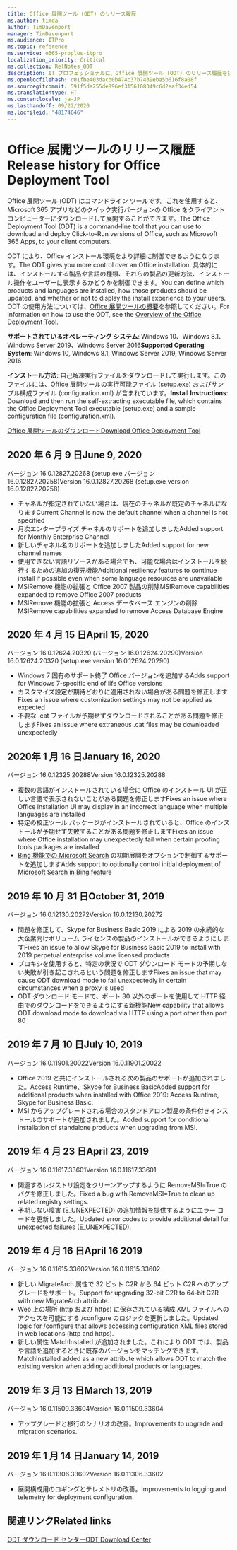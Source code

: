 ```yaml
---
title: Office 展開ツール (ODT) のリリース履歴
ms.author: timda
author: TimDavenport
manager: TimDavenport
ms.audience: ITPro
ms.topic: reference
ms.service: o365-proplus-itpro
localization_priority: Critical
ms.collection: RelNotes_ODT
description: IT プロフェッショナルに、Office 展開ツール (ODT) のリリース履歴を提供します
ms.openlocfilehash: c01fbe403dacb0b474c37b7439eba5b616f8a08f
ms.sourcegitcommit: 591f5da255de896ef3156108349c6d2eaf34ed54
ms.translationtype: HT
ms.contentlocale: ja-JP
ms.lasthandoff: 09/22/2020
ms.locfileid: "48174646"
---
```

# <a name="release-history-for-office-deployment-tool"></a><span data-ttu-id="bca7a-103">Office 展開ツールのリリース履歴</span><span class="sxs-lookup"><span data-stu-id="bca7a-103">Release history for Office Deployment Tool</span></span>

<span data-ttu-id="bca7a-104">Office 展開ツール (ODT) はコマンドライン ツールです。これを使用すると、Microsoft 365 アプリなどのクイック実行バージョンの Office をクライアント コンピューターにダウンロードして展開することができます。</span><span class="sxs-lookup"><span data-stu-id="bca7a-104">The Office Deployment Tool (ODT) is a command-line tool that you can use to download and deploy Click-to-Run versions of Office, such as Microsoft 365 Apps, to your client computers.</span></span> 


<span data-ttu-id="bca7a-105">ODT により、Office インストール環境をより詳細に制御できるようになります。</span><span class="sxs-lookup"><span data-stu-id="bca7a-105">The ODT gives you more control over an Office installation.</span></span> <span data-ttu-id="bca7a-106">具体的には、インストールする製品や言語の種類、それらの製品の更新方法、インストール操作をユーザーに表示するかどうかを制御できます。</span><span class="sxs-lookup"><span data-stu-id="bca7a-106">You can define which products and languages are installed, how those products should be updated, and whether or not to display the install experience to your users.</span></span> <span data-ttu-id="bca7a-107">ODT の使用方法については、[Office 展開ツールの概要](https://docs.microsoft.com/deployoffice/overview-of-the-office-2016-deployment-tool)を参照してください。</span><span class="sxs-lookup"><span data-stu-id="bca7a-107">For information on how to use the ODT, see the [Overview of the Office Deployment Tool](https://docs.microsoft.com/deployoffice/overview-of-the-office-2016-deployment-tool).</span></span>

 <span data-ttu-id="bca7a-108">**サポートされているオペレーティング システム**: Windows 10、Windows 8.1、Windows Server 2019、Windows Server 2016</span><span class="sxs-lookup"><span data-stu-id="bca7a-108">**Supported Operating System**: Windows 10, Windows 8.1, Windows Server 2019, Windows Server 2016</span></span> 
 
 <span data-ttu-id="bca7a-109">**インストール方法**: 自己解凍実行ファイルをダウンロードして実行します。このファイルには、Office 展開ツールの実行可能ファイル (setup.exe) およびサンプル構成ファイル (configuration.xml) が含まれています。</span><span class="sxs-lookup"><span data-stu-id="bca7a-109">**Install Instructions**: Download and then run the self-extracting executable file, which contains the Office Deployment Tool executable (setup.exe) and a sample configuration file (configuration.xml).</span></span> 

[<span data-ttu-id="bca7a-110">Office 展開ツールのダウンロード</span><span class="sxs-lookup"><span data-stu-id="bca7a-110">Download Office Deployment Tool</span></span>](https://www.microsoft.com/en-us/download/confirmation.aspx?id=49117)


## <a name="june-9-2020"></a><span data-ttu-id="bca7a-111">2020 年 6 月 9 日</span><span class="sxs-lookup"><span data-stu-id="bca7a-111">June 9, 2020</span></span>

<span data-ttu-id="bca7a-112">バージョン 16.0.12827.20268 (setup.exe バージョン 16.0.12827.20258)</span><span class="sxs-lookup"><span data-stu-id="bca7a-112">Version 16.0.12827.20268 (setup.exe version 16.0.12827.20258)</span></span>
- <span data-ttu-id="bca7a-113">チャネルが指定されていない場合は、現在のチャネルが既定のチャネルになります</span><span class="sxs-lookup"><span data-stu-id="bca7a-113">Current Channel is now the default channel when a channel is not specified</span></span>
- <span data-ttu-id="bca7a-114">月次エンタープライズ チャネルのサポートを追加しました</span><span class="sxs-lookup"><span data-stu-id="bca7a-114">Added support for Monthly Enterprise Channel</span></span>
- <span data-ttu-id="bca7a-115">新しいチャネル名のサポートを追加しました</span><span class="sxs-lookup"><span data-stu-id="bca7a-115">Added support for new channel names</span></span>
- <span data-ttu-id="bca7a-116">使用できない言語リソースがある場合でも、可能な場合はインストールを続行するための追加の復元機能</span><span class="sxs-lookup"><span data-stu-id="bca7a-116">Additional resiliency features to continue install if possible even when some language resources are unavailable</span></span>
- <span data-ttu-id="bca7a-117">MSIRemove 機能の拡張と Office 2007 製品の削除</span><span class="sxs-lookup"><span data-stu-id="bca7a-117">MSIRemove capabilities expanded to remove Office 2007 products</span></span>
- <span data-ttu-id="bca7a-118">MSIRemove 機能の拡張と Access データベース エンジンの削除</span><span class="sxs-lookup"><span data-stu-id="bca7a-118">MSIRemove capabilities expanded to remove Access Database Engine</span></span> 

## <a name="april-15-2020"></a><span data-ttu-id="bca7a-119">2020 年 4 月 15 日</span><span class="sxs-lookup"><span data-stu-id="bca7a-119">April 15, 2020</span></span>

<span data-ttu-id="bca7a-120">バージョン 16.0.12624.20320 (バージョン 16.0.12624.20290)</span><span class="sxs-lookup"><span data-stu-id="bca7a-120">Version 16.0.12624.20320 (setup.exe version 16.0.12624.20290)</span></span>
- <span data-ttu-id="bca7a-121">Windows 7 固有のサポート終了 Office バージョンを追加する</span><span class="sxs-lookup"><span data-stu-id="bca7a-121">Adds support for Windows 7-specific end of life Office versions</span></span>
- <span data-ttu-id="bca7a-122">カスタマイズ設定が期待どおりに適用されない場合がある問題を修正します</span><span class="sxs-lookup"><span data-stu-id="bca7a-122">Fixes an issue where customization settings may not be applied as expected</span></span>
- <span data-ttu-id="bca7a-123">不要な .cat ファイルが予期せずダウンロードされることがある問題を修正します</span><span class="sxs-lookup"><span data-stu-id="bca7a-123">Fixes an issue where extraneous .cat files may be downloaded unexpectedly</span></span>

## <a name="january-16-2020"></a><span data-ttu-id="bca7a-124">2020年 1 月 16 日</span><span class="sxs-lookup"><span data-stu-id="bca7a-124">January 16, 2020</span></span>

<span data-ttu-id="bca7a-125">バージョン 16.0.12325.20288</span><span class="sxs-lookup"><span data-stu-id="bca7a-125">Version 16.0.12325.20288</span></span>
- <span data-ttu-id="bca7a-126">複数の言語がインストールされている場合に Office のインストール UI が正しい言語で表示されないことがある問題を修正します</span><span class="sxs-lookup"><span data-stu-id="bca7a-126">Fixes an issue where Office installation UI may display in an incorrect language when multiple languages are installed</span></span>
- <span data-ttu-id="bca7a-127">特定の校正ツール パッケージがインストールされていると、Office のインストールが予期せず失敗することがある問題を修正します</span><span class="sxs-lookup"><span data-stu-id="bca7a-127">Fixes an issue where Office installation may unexpectedly fail when certain proofing tools packages are installed</span></span>
- <span data-ttu-id="bca7a-128">[Bing 機能での Microsoft Search](https://go.microsoft.com/fwlink/p/?linkid=2109345) の初期展開をオプションで制御するサポートを追加します</span><span class="sxs-lookup"><span data-stu-id="bca7a-128">Adds support to optionally control initial deployment of [Microsoft Search in Bing feature](https://go.microsoft.com/fwlink/p/?linkid=2109345)</span></span>


## <a name="october-31-2019"></a><span data-ttu-id="bca7a-129">2019 年 10 月 31 日</span><span class="sxs-lookup"><span data-stu-id="bca7a-129">October 31, 2019</span></span>

<span data-ttu-id="bca7a-130">バージョン 16.0.12130.20272</span><span class="sxs-lookup"><span data-stu-id="bca7a-130">Version 16.0.12130.20272</span></span>
- <span data-ttu-id="bca7a-131">問題を修正して、Skype for Business Basic 2019 による 2019 の永続的な大企業向けボリューム ライセンスの製品のインストールができるようにします</span><span class="sxs-lookup"><span data-stu-id="bca7a-131">Fixes an issue to allow Skype for Business Basic 2019 to install with 2019 perpetual enterprise volume licensed products</span></span>
- <span data-ttu-id="bca7a-132">プロキシを使用すると、特定の状況で ODT ダウンロード モードの予期しない失敗が引き起こされるという問題を修正します</span><span class="sxs-lookup"><span data-stu-id="bca7a-132">Fixes an issue that may cause ODT download mode to fail unexpectedly in certain circumstances when a proxy is used</span></span>
- <span data-ttu-id="bca7a-133">ODT ダウンロード モードで、ポート 80 以外のポートを使用して HTTP 経由でのダウンロードをできるようにする新機能</span><span class="sxs-lookup"><span data-stu-id="bca7a-133">New capability that allows ODT download mode to download via HTTP using a port other than port 80</span></span>


## <a name="july-10-2019"></a><span data-ttu-id="bca7a-134">2019 年 7 月 10 日</span><span class="sxs-lookup"><span data-stu-id="bca7a-134">July 10, 2019</span></span>

<span data-ttu-id="bca7a-135">バージョン 16.0.11901.20022</span><span class="sxs-lookup"><span data-stu-id="bca7a-135">Version 16.0.11901.20022</span></span>
- <span data-ttu-id="bca7a-136">Office 2019 と共にインストールされる次の製品のサポートが追加されました。Access Runtime、Skype for Business Basic</span><span class="sxs-lookup"><span data-stu-id="bca7a-136">Added support for additional products when installed with Office 2019: Access Runtime, Skype for Business Basic.</span></span>
- <span data-ttu-id="bca7a-137">MSI からアップグレードされる場合のスタンドアロン製品の条件付きインストールのサポートが追加されました。</span><span class="sxs-lookup"><span data-stu-id="bca7a-137">Added support for conditional installation of standalone products when upgrading from MSI.</span></span>

## <a name="april-23-2019"></a><span data-ttu-id="bca7a-138">2019 年 4 月 23 日</span><span class="sxs-lookup"><span data-stu-id="bca7a-138">April 23, 2019</span></span>

<span data-ttu-id="bca7a-139">バージョン 16.0.11617.33601</span><span class="sxs-lookup"><span data-stu-id="bca7a-139">Version 16.0.11617.33601</span></span>
- <span data-ttu-id="bca7a-140">関連するレジストリ設定をクリーンアップするように RemoveMSI=True のバグを修正しました。</span><span class="sxs-lookup"><span data-stu-id="bca7a-140">Fixed a bug with RemoveMSI=True to clean up related registry settings.</span></span>
- <span data-ttu-id="bca7a-141">予期しない障害 (E_UNEXPECTED) の追加情報を提供するようにエラー コードを更新しました。</span><span class="sxs-lookup"><span data-stu-id="bca7a-141">Updated error codes to provide additional detail for unexpected failures (E_UNEXPECTED).</span></span>

## <a name="april-16-2019"></a><span data-ttu-id="bca7a-142">2019 年 4 月 16 日</span><span class="sxs-lookup"><span data-stu-id="bca7a-142">April 16 2019</span></span>

<span data-ttu-id="bca7a-143">バージョン 16.0.11615.33602</span><span class="sxs-lookup"><span data-stu-id="bca7a-143">Version 16.0.11615.33602</span></span>
- <span data-ttu-id="bca7a-144">新しい MigrateArch 属性で 32 ビット C2R から 64 ビット C2R へのアップグレードをサポート。</span><span class="sxs-lookup"><span data-stu-id="bca7a-144">Support for upgrading 32-bit C2R to 64-bit C2R with new MigrateArch attribute.</span></span>
- <span data-ttu-id="bca7a-145">Web 上の場所 (http および https) に保存されている構成 XML ファイルへのアクセスを可能にする /configure のロジックを更新しました。</span><span class="sxs-lookup"><span data-stu-id="bca7a-145">Updated logic for /configure that allows accessing configuration XML files stored in web locations (http and https).</span></span>
- <span data-ttu-id="bca7a-146">新しい属性 MatchInstalled が追加されました。これにより ODT では、製品や言語を追加するときに既存のバージョンをマッチングできます。</span><span class="sxs-lookup"><span data-stu-id="bca7a-146">MatchInstalled added as a new attribute which allows ODT to match the existing version when adding additional products or languages.</span></span>

## <a name="march-13-2019"></a><span data-ttu-id="bca7a-147">2019 年 3 月 13 日</span><span class="sxs-lookup"><span data-stu-id="bca7a-147">March 13, 2019</span></span>

<span data-ttu-id="bca7a-148">バージョン 16.0.11509.33604</span><span class="sxs-lookup"><span data-stu-id="bca7a-148">Version 16.0.11509.33604</span></span>
- <span data-ttu-id="bca7a-149">アップグレードと移行のシナリオの改善。</span><span class="sxs-lookup"><span data-stu-id="bca7a-149">Improvements to upgrade and migration scenarios.</span></span>

## <a name="january-14-2019"></a><span data-ttu-id="bca7a-150">2019 年 1 月 14 日</span><span class="sxs-lookup"><span data-stu-id="bca7a-150">January 14, 2019</span></span>

<span data-ttu-id="bca7a-151">バージョン 16.0.11306.33602</span><span class="sxs-lookup"><span data-stu-id="bca7a-151">Version 16.0.11306.33602</span></span>
- <span data-ttu-id="bca7a-152">展開構成用のロギングとテレメトリの改善。</span><span class="sxs-lookup"><span data-stu-id="bca7a-152">Improvements to logging and telemetry for deployment configuration.</span></span>


## <a name="related-links"></a><span data-ttu-id="bca7a-153">関連リンク</span><span class="sxs-lookup"><span data-stu-id="bca7a-153">Related links</span></span>

[<span data-ttu-id="bca7a-154">ODT ダウンロード センター</span><span class="sxs-lookup"><span data-stu-id="bca7a-154">ODT Download Center</span></span>](https://www.microsoft.com/en-us/download/details.aspx?id=49117)